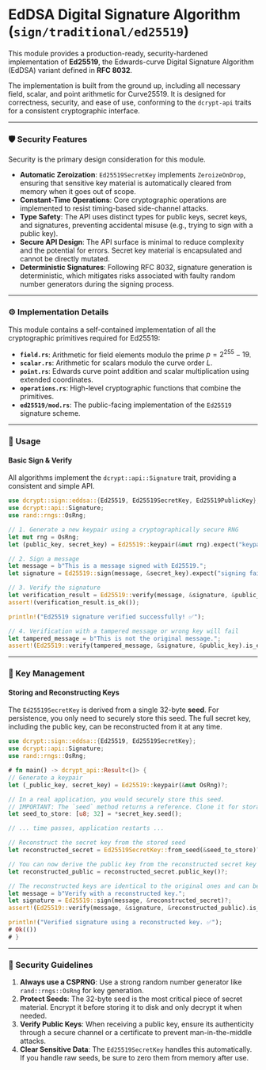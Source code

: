 # EdDSA Digital Signature Algorithm (`sign/traditional/ed25519`)

This module provides a production-ready, security-hardened implementation of **Ed25519**, the Edwards-curve Digital Signature Algorithm (EdDSA) variant defined in **RFC 8032**.

The implementation is built from the ground up, including all necessary field, scalar, and point arithmetic for Curve25519. It is designed for correctness, security, and ease of use, conforming to the `dcrypt-api` traits for a consistent cryptographic interface.

-----

### 🛡️ Security Features

Security is the primary design consideration for this module.

  * **Automatic Zeroization**: `Ed25519SecretKey` implements `ZeroizeOnDrop`, ensuring that sensitive key material is automatically cleared from memory when it goes out of scope.
  * **Constant-Time Operations**: Core cryptographic operations are implemented to resist timing-based side-channel attacks.
  * **Type Safety**: The API uses distinct types for public keys, secret keys, and signatures, preventing accidental misuse (e.g., trying to sign with a public key).
  * **Secure API Design**: The API surface is minimal to reduce complexity and the potential for errors. Secret key material is encapsulated and cannot be directly mutated.
  * **Deterministic Signatures**: Following RFC 8032, signature generation is deterministic, which mitigates risks associated with faulty random number generators during the signing process.

-----

### ⚙️ Implementation Details

This module contains a self-contained implementation of all the cryptographic primitives required for Ed25519:

  * **`field.rs`**: Arithmetic for field elements modulo the prime $p = 2^{255} - 19$.
  * **`scalar.rs`**: Arithmetic for scalars modulo the curve order $L$.
  * **`point.rs`**: Edwards curve point addition and scalar multiplication using extended coordinates.
  * **`operations.rs`**: High-level cryptographic functions that combine the primitives.
  * **`ed25519/mod.rs`**: The public-facing implementation of the `Ed25519` signature scheme.

-----

### 🚀 Usage

#### Basic Sign & Verify

All algorithms implement the `dcrypt::api::Signature` trait, providing a consistent and simple API.

```rust
use dcrypt::sign::eddsa::{Ed25519, Ed25519SecretKey, Ed25519PublicKey};
use dcrypt::api::Signature;
use rand::rngs::OsRng;

// 1. Generate a new keypair using a cryptographically secure RNG
let mut rng = OsRng;
let (public_key, secret_key) = Ed25519::keypair(&mut rng).expect("keypair generation failed");

// 2. Sign a message
let message = b"This is a message signed with Ed25519.";
let signature = Ed25519::sign(message, &secret_key).expect("signing failed");

// 3. Verify the signature
let verification_result = Ed25519::verify(message, &signature, &public_key);
assert!(verification_result.is_ok());

println!("Ed25519 signature verified successfully! ✅");

// 4. Verification with a tampered message or wrong key will fail
let tampered_message = b"This is not the original message.";
assert!(Ed25519::verify(tampered_message, &signature, &public_key).is_err());
```

-----

### 🔑 Key Management

#### Storing and Reconstructing Keys

The `Ed25519SecretKey` is derived from a single 32-byte **seed**. For persistence, you only need to securely store this seed. The full secret key, including the public key, can be reconstructed from it at any time.

```rust
use dcrypt::sign::eddsa::{Ed25519, Ed25519SecretKey};
use dcrypt::api::Signature;
use rand::rngs::OsRng;

# fn main() -> dcrypt_api::Result<()> {
// Generate a keypair
let (_public_key, secret_key) = Ed25519::keypair(&mut OsRng)?;

// In a real application, you would securely store this seed.
// IMPORTANT: The `seed` method returns a reference. Clone it for storage.
let seed_to_store: [u8; 32] = *secret_key.seed();

// ... time passes, application restarts ...

// Reconstruct the secret key from the stored seed
let reconstructed_secret = Ed25519SecretKey::from_seed(&seed_to_store)?;

// You can now derive the public key from the reconstructed secret key
let reconstructed_public = reconstructed_secret.public_key()?;

// The reconstructed keys are identical to the original ones and can be used for signing and verification.
let message = b"Verify with a reconstructed key.";
let signature = Ed25519::sign(message, &reconstructed_secret)?;
assert!(Ed25519::verify(message, &signature, &reconstructed_public).is_ok());

println!("Verified signature using a reconstructed key. ✅");
# Ok(())
# }
```

-----

### 📜 Security Guidelines

1.  **Always use a CSPRNG**: Use a strong random number generator like `rand::rngs::OsRng` for key generation.
2.  **Protect Seeds**: The 32-byte seed is the most critical piece of secret material. Encrypt it before storing it to disk and only decrypt it when needed.
3.  **Verify Public Keys**: When receiving a public key, ensure its authenticity through a secure channel or a certificate to prevent man-in-the-middle attacks.
4.  **Clear Sensitive Data**: The `Ed25519SecretKey` handles this automatically. If you handle raw seeds, be sure to zero them from memory after use.